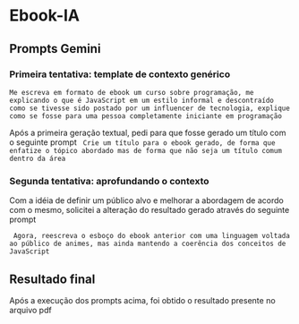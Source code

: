 # Ebook-IA

## Prompts Gemini

### Primeira tentativa: template de contexto genérico

``
Me escreva em formato de ebook um curso sobre programação, me explicando o que é JavaScript em um estilo informal e descontraído como se tivesse sido postado por um influencer de tecnologia, explique como se fosse para uma pessoa completamente iniciante em programação
``

Após a primeira geração textual, pedi para que fosse gerado um título com o seguinte prompt
`` 
Crie um título para o ebook gerado, de forma que enfatize o tópico abordado mas de forma que não seja um título comum dentro da área
``

### Segunda tentativa: aprofundando o contexto
Com a idéia de definir um público alvo e melhorar a abordagem de acordo com o mesmo, solicitei a alteração do resultado gerado através do seguinte prompt

`` 
Agora, reescreva o esboço do ebook anterior com uma linguagem voltada ao público de animes, mas ainda mantendo a coerência dos conceitos de JavaScript
``

## Resultado final

Após a execução dos prompts acima, foi obtido o resultado presente no arquivo pdf
